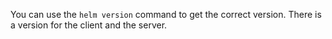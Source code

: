 You can use the `helm version` command to get the correct version. There is a version for the client and the server.